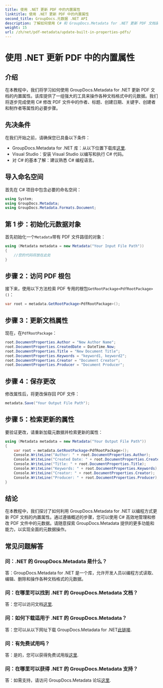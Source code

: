 ```yaml
---
title: 使用 .NET 更新 PDF 中的内置属性
linktitle: 使用 .NET 更新 PDF 中的内置属性
second_title: GroupDocs.元数据 .NET API
description: 了解如何使用 C# 和 GroupDocs.Metadata for .NET 更新 PDF 文档属性。以编程方式修改作者、标题、关键字等。
weight: 15
url: /zh/net/pdf-metadata/update-built-in-properties-pdfs/
---
```


# 使用 .NET 更新 PDF 中的内置属性

## 介绍
在本教程中，我们将学习如何使用 GroupDocs.Metadata for .NET 更新 PDF 文档的内置属性。该库提供了一组强大的工具来操作各种文档格式中的元数据。我们将逐步完成使用 C# 修改 PDF 文件中的作者、标题、创建日期、关键字、创建者和制作者等属性的必要步骤。
## 先决条件
在我们开始之前，请确保您已具备以下条件：
-  GroupDocs.Metadata for .NET 库：从以下位置下载库[这里](https://releases.groupdocs.com/metadata/net/).
- Visual Studio：安装 Visual Studio 以编写和执行 C# 代码。
- 对 C# 的基本了解：建议熟悉 C# 编程语言。

## 导入命名空间
首先在 C# 项目中包含必要的命名空间：
```csharp
using System;
using GroupDocs.Metadata;
using GroupDocs.Metadata.Formats.Document;
```
## 第 1 步：初始化元数据对象
首先初始化一个`Metadata`带有 PDF 文件路径的对象：
```csharp
using (Metadata metadata = new Metadata("Your Input File Path"))
{
    //您的代码将放在此处
}
```
## 步骤 2：访问 PDF 根包
接下来，使用以下方法检索 PDF 专用的根包`GetRootPackage<PdfRootPackage>()`：
```csharp
var root = metadata.GetRootPackage<PdfRootPackage>();
```
## 步骤 3：更新文档属性
现在，在`PdfRootPackage`：
```csharp
root.DocumentProperties.Author = "New Author Name";
root.DocumentProperties.CreatedDate = DateTime.Now;
root.DocumentProperties.Title = "New Document Title";
root.DocumentProperties.Keywords = "keyword1, keyword2";
root.DocumentProperties.Creator = "Document Creator";
root.DocumentProperties.Producer = "Document Producer";
```
## 步骤 4：保存更改
修改属性后，将更改保存回 PDF 文件：
```csharp
metadata.Save("Your Output File Path");
```
## 步骤 5：检索更新的属性
要验证更改，请重新加载元数据并检索更新的属性：
```csharp
using (Metadata metadata = new Metadata("Your Output File Path"))
{
    var root = metadata.GetRootPackage<PdfRootPackage>();
    Console.WriteLine("Author: " + root.DocumentProperties.Author);
    Console.WriteLine("Created Date: " + root.DocumentProperties.CreatedDate);
    Console.WriteLine("Title: " + root.DocumentProperties.Title);
    Console.WriteLine("Keywords: " + root.DocumentProperties.Keywords);
    Console.WriteLine("Creator: " + root.DocumentProperties.Creator);
    Console.WriteLine("Producer: " + root.DocumentProperties.Producer);
}
```

## 结论
在本教程中，我们探讨了如何利用 GroupDocs.Metadata for .NET 以编程方式更新 PDF 文档的内置属性。通过遵循概述的步骤，您可以使用 C# 高效地管理和修改 PDF 文件中的元数据。请随意探索 GroupDocs.Metadata 提供的更多功能和能力，以实现全面的元数据操作。

## 常见问题解答
### 问：.NET 的 GroupDocs.Metadata 是什么？
答：GroupDocs.Metadata for .NET 是一个库，允许开发人员以编程方式读取、编辑、删除和操作各种文档格式的元数据。
### 问：在哪里可以找到 .NET 的 GroupDocs.Metadata 文档？
答：您可以访问文档[这里](https://tutorials.groupdocs.com/metadata/net/).
### 问：如何下载适用于 .NET 的 GroupDocs.Metadata？
答：您可以从以下网址下载 GroupDocs.Metadata for .NET[此链接](https://releases.groupdocs.com/metadata/net/).
### 问：有免费试用吗？
答：是的，您可以获得免费试用版[这里](https://releases.groupdocs.com/).
### 问：在哪里可以获得 .NET 的 GroupDocs.Metadata 支持？
答：如需支持，请访问 GroupDocs.Metadata 论坛[这里](https://forum.groupdocs.com/c/metadata/14).